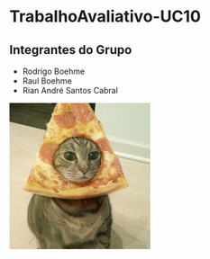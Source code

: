 # TrabalhoAvaliativo-UC10

## Integrantes do Grupo

* Rodrigo Boehme   
* Raul Boehme 
* Rian André Santos Cabral

<img src="./imagens/GatoPizza.jpeg" style="width:250px;height:auto">